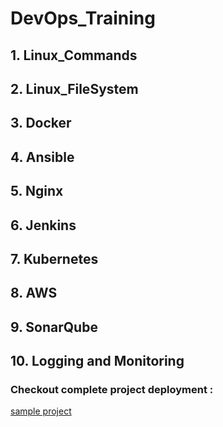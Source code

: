 # DevOps_Training

## 1. Linux_Commands
## 2. Linux_FileSystem
## 3. Docker
## 4. Ansible
## 5. Nginx
## 6. Jenkins
## 7. Kubernetes
## 8. AWS
## 9. SonarQube
## 10. Logging and Monitoring

### Checkout complete project deployment : 
[sample project](https://github.com/sagarkrishnasuresh/sample_project)





